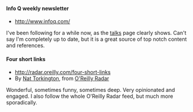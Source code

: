 #### Info Q weekly newsletter

- http://www.infoq.com/

I've been following for a while now, as the [talks](https://github.com/ianribas/references/blob/master/talks.md) page clearly shows. Can't say I'm completely up to date, but it is a great source of top notch content and references.

#### Four short links

- http://radar.oreilly.com/four-short-links
- By [Nat Torkington](http://radar.oreilly.com/nat), from [O'Reilly Radar](http://radar.oreilly.com/)

Wonderful, sometimes funny, sometimes deep. Very opinionated and engaged. I also follow the whole O'Reilly Radar feed, but much more sporadically.
